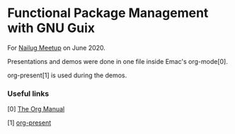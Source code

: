 # Functional Package Management with GNU Guix

For [Nailug Meetup](https://groups.google.com/forum/#!forum/nairobi-gnu "Nairobi Lug meetup") on June 2020.

Presentations and demos were done in one file inside Emac's org-mode[0].

org-present[1] is used during the demos.

### Useful links

[0] [The Org Manual](https://orgmode.org/manual/index.html)

[1] [org-present](https://github.com/rlister/org-present)
